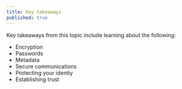 ```yaml
---
title: Key takeaways
published: true
---
```

Key takeaways from this topic include learning about the following:
- Encryption
- Passwords
- Metadata
- Secure communications
- Protecting your identiy
- Establishing trust
